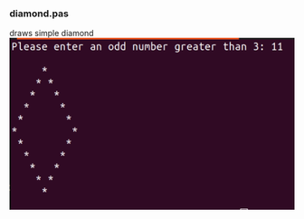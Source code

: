 ### diamond.pas
draws simple diamond   
![diamond](https://github.com/trosck/Pascal/blob/main/images/diamond.png?raw=true)
